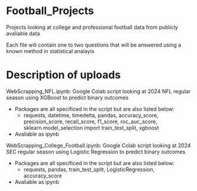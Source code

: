 # Football_Projects
Projects looking at college and professional football data from publicly avaliable data

Each file will contain one to two questions that will be answered using a known method in statistical analayis

# Description of uploads

WebScrapping_NFL.ipynb: Google Colab script looking at 2024 NFL regular season using XGBoost to predict binary outcomes 
  - Packages are all specificed in the script but are also listed below:
      - requests, datetime, timedelta, pandas, accuracy_score, precision_score, recall_score, f1_score, roc_auc_score, sklearn.model_selection import train_test_split, xgboost
  - Avaliable as ipynb

WebScrapping_College_Football.ipynb: Google Colab script looking at 2024 SEC regular season using Logistic Regression to predict binary outcomes 
  - Packages are all specificed in the script but are also listed below:
      - requests, pandas, train_test_split, LogisticRegression, accuracy_score
  - Avaliable as ipynb
